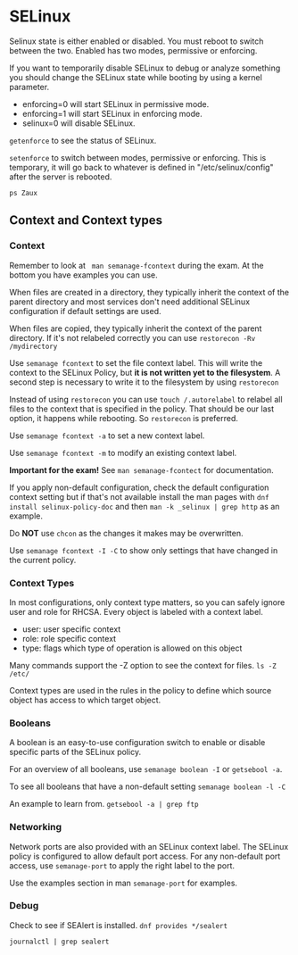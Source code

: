 # SELinux

Selinux state is either enabled or disabled. You must reboot to switch between the two.
Enabled has two modes, permissive or enforcing.

If you want to temporarily disable SELinux to debug or analyze something you should
change the SELinux state while booting by using a kernel parameter.

- enforcing=0 will start SELinux in permissive mode. 
- enforcing=1 will start SELinux in enforcing mode.
- selinux=0 will disable SELinux.

``getenforce`` to see the status of SELinux.

``setenforce`` to switch between modes, permissive or enforcing. This is temporary, it will go back
to whatever is defined in "/etc/selinux/config" after the server is rebooted.

``ps Zaux``

## Context and Context types

### Context

Remember to look at `` man semanage-fcontext`` during the exam. At the bottom you have examples you can use.

When files are created in a directory, they typically inherit the context of the parent directory and most services don't need additional SELinux configuration if default settings are used.

When files are copied, they typically inherit the context of the parent directory. If it's not relabeled correctly you can use ``restorecon -Rv /mydirectory`` 

Use ``semanage fcontext`` to set the file context label. This will write the context to the SELinux Policy, but **it is not written yet to the filesystem**.
A second step is necessary to write it to the filesystem by using ``restorecon``

Instead of using ``restorecon`` you can use ``touch /.autorelabel`` to relabel all files to the context that is specified in the policy. That should be our last option, it happens while rebooting.
So ``restorecon`` is preferred.


Use ``semanage fcontext -a`` to set a new context label.

Use ``semanage fcontext -m`` to modify an existing context label.

**Important for the exam!** See ``man semanage-fcontect`` for documentation.

If you apply non-default configuration, check the default configuration context setting but if that's not available install the man pages with  ``dnf install selinux-policy-doc`` and then ``man -k _selinux | grep http`` as an example.

Do **NOT** use ``chcon`` as the changes it makes may be overwritten.

Use ``semanage fcontext -I -C`` to show only settings that have changed in the current policy.

### Context Types

In most configurations, only context type matters, so you can safely ignore user and role for RHCSA. Every object is labeled with a context label.

- user: user specific context
- role: role specific context
- type: flags which type of operation is allowed on this object


Many commands support the -Z option to see the context for files.
``ls -Z /etc/``

Context types are used in the rules in the policy to define which source object has access to which target object.

### Booleans

A boolean is an easy-to-use configuration switch to enable or disable specific parts of the SELinux policy.

For an overview of all booleans, use ``semanage boolean -I`` or ``getsebool -a``.

To see all booleans that have a non-default setting ``semanage boolean -l -C`` 

An example to learn from. ``getsebool -a | grep ftp``

### Networking

Network ports are also provided with an SELinux context label. The SELinux policy is configured to allow default port access. For any non-default port access, use ``semanage-port`` to apply the right label to the port.

Use the examples section in man ``semanage-port`` for examples.

### Debug

Check to see if SEAlert is installed. ``dnf provides */sealert``

``journalctl | grep sealert``
